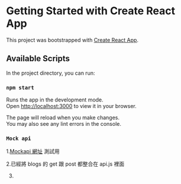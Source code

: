 # Getting Started with Create React App

This project was bootstrapped with [Create React App](https://github.com/facebook/create-react-app).

## Available Scripts

In the project directory, you can run:

### `npm start`

Runs the app in the development mode.\
Open [http://localhost:3000](http://localhost:3000) to view it in your browser.

The page will reload when you make changes.\
You may also see any lint errors in the console.

### `Mock api`

1.[Mockapi 網址](https://62f1f364b1098f150807dadd.mockapi.io/blogs) 測試用

2.已經將 blogs 的 get 跟 post 都整合在 api.js 裡面

3.
